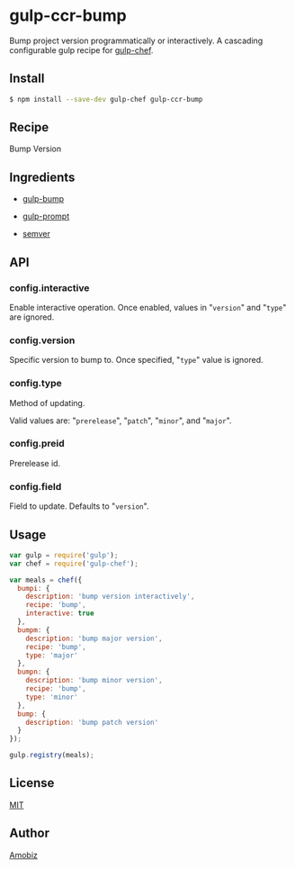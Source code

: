 # gulp-ccr-bump

Bump project version programmatically or interactively. A cascading configurable gulp recipe for [gulp-chef](https://github.com/gulp-cookery/gulp-chef).

## Install

``` bash
$ npm install --save-dev gulp-chef gulp-ccr-bump
```

## Recipe

Bump Version

## Ingredients

* [gulp-bump](https://github.com/stevelacy/gulp-bump)

* [gulp-prompt](https://github.com/Freyskeyd/gulp-prompt)

* [semver](https://github.com/npm/node-semver)

## API

### config.interactive

Enable interactive operation. Once enabled, values in "`version`" and "`type`" are ignored.

### config.version

Specific version to bump to. Once specified, "`type`" value is ignored.

### config.type

Method of updating.

Valid values are: "`prerelease`", "`patch`", "`minor`", and "`major`".

### config.preid

Prerelease id.

### config.field

Field to update. Defaults to "`version`".

## Usage

``` javascript
var gulp = require('gulp');
var chef = require('gulp-chef');

var meals = chef({
  bumpi: {
    description: 'bump version interactively',
    recipe: 'bump',
    interactive: true
  },
  bumpm: {
    description: 'bump major version',
    recipe: 'bump',
    type: 'major'
  },
  bumpn: {
    description: 'bump minor version',
    recipe: 'bump',
    type: 'minor'
  },
  bump: {
    description: 'bump patch version'
  }
});

gulp.registry(meals);
```

## License
[MIT](https://opensource.org/licenses/MIT)

## Author
[Amobiz](https://github.com/amobiz)
